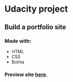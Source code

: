 # Udacity project
## Build a portfolio site

### Made with:
- HTML
- CSS
- Bulma

### Preview site [here](https://crisner.github.io/udacity-portfolio-project/).